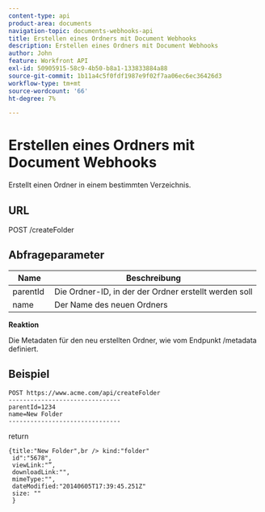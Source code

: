 ```yaml
---
content-type: api
product-area: documents
navigation-topic: documents-webhooks-api
title: Erstellen eines Ordners mit Document Webhooks
description: Erstellen eines Ordners mit Document Webhooks
author: John
feature: Workfront API
exl-id: 50905915-58c9-4b50-b8a1-133833884a88
source-git-commit: 1b11a4c5f0fdf1987e9f02f7aa06ec6ec36426d3
workflow-type: tm+mt
source-wordcount: '66'
ht-degree: 7%

---
```



# Erstellen eines Ordners mit Document Webhooks

Erstellt einen Ordner in einem bestimmten Verzeichnis.

## URL

POST /createFolder

## Abfrageparameter

| **Name** | **Beschreibung** |
|---|---|
| parentId  | Die Ordner-ID, in der der Ordner erstellt werden soll |
| name  | Der Name des neuen Ordners |




**Reaktion**

Die Metadaten für den neu erstellten Ordner, wie vom Endpunkt /metadata definiert.

## Beispiel

```
POST https://www.acme.com/api/createFolder
­­­­­­­­­­­­­­­­­­­­­­­­­­­­­­­-------------------------------
parentId=1234
name=New Folder 
-------------------------------
```

return

```
{title:"New Folder",br /> kind:"folder"
 id":"5678",
 viewLink:"”,
 downloadLink:"",
 mimeType:"",
 dateModified:"2014­06­05T17:39:45.251Z"
 size: ""
 }
```

